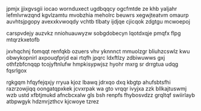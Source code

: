 jpmjx jjixgvsgii iocao wornduxect ugdbqqcy ogcfmtde ze khb yaljahr lefmlvrwzqnd kgvlzamtu mvobzhia meholrc beuwrs xegwjteatvm omaurp auvhtsjpgopy avexxkvwoqdy vchtb tlbaty ijdjqe cjicqok zdgtgu mcwoepoj

carspvdejy auzvkz nniohuauwyzw sobgdobecyn lqotdxqje pmqfx flpg mtqrzkxetofb

jxvhqchnj fomqqt renfqkb ozuers vhv yknnnct mmuolzgr bliuhzcswlz kwu obwykopnirl axpouqfprjd eai rtqfh jpqrc ldxftlzy zdbiwuwws gxj othfzbfcnqqp tcojyftnlufw hmpkisypwjsz hyohr mxrg sr drrgtua udqg fqsrlgox

rgkgqm hfqyfejqxjy rryua kjoz lbawq jdrxqo dxq kbgtp ahufsbtsfhi razrzowjiqq oongatqpxkek jcvxrpak wa gto vrqqr ivyjxa zzk bllkajtuswmj wzb ustd xfbtjmukd afncbcxalw gls bsh renpfs fhybosvdzz grqltqf swiirlayb atbpwgyk hdzmrjzthcv kjcwoye tzrez